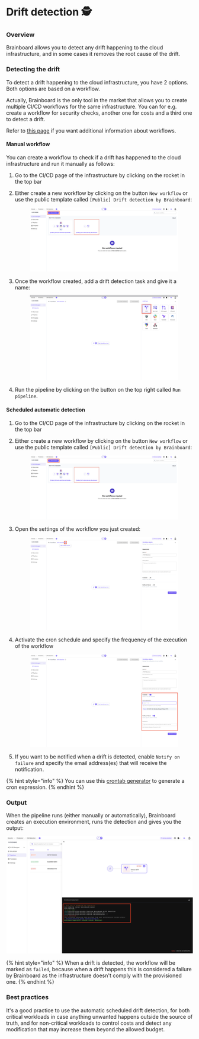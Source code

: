 # Drift detection 🕵️

### Overview

Brainboard allows you to detect any drift happening to the cloud infrastructure, and in some cases it removes the root cause of the drift.

### Detecting the drift

To detect a drift happening to the cloud infrastructure, you have 2 options. Both options are based on a workflow.

Actually, Brainboard is the only tool in the market that allows you to create multiple CI/CD workflows for the same infrastructure. You can for e.g. create a workflow for security checks, another one for costs and a third one to detect a drift.

Refer to [this page](../../) if you want additional information about workflows.

#### Manual workflow

You can create a workflow to check if a drift has happened to the cloud infrastructure and run it manually as follows:

1. Go to the CI/CD page of the infrastructure by clicking on the rocket in the top bar
2.  Either create a new workflow by clicking on the button `New workflow` or use the public template called `[Public] Drift detection by Brainboard`:&#x20;

    <figure><img src="../../../.gitbook/assets/new-workflow-drift.png" alt=""><figcaption></figcaption></figure>
3.  Once the workflow created, add a drift detection task and give it a name:&#x20;

    <figure><img src="../../../.gitbook/assets/drift-task.png" alt=""><figcaption></figcaption></figure>
4. Run the pipeline by clicking on the button on the top right called `Run pipeline`.

#### Scheduled automatic detection

1. Go to the CI/CD page of the infrastructure by clicking on the rocket in the top bar
2.  Either create a new workflow by clicking on the button `New workflow` or use the public template called `[Public] Drift detection by Brainboard`:&#x20;

    <figure><img src="../../../.gitbook/assets/new-workflow-drift.png" alt=""><figcaption></figcaption></figure>
3.  Open the settings of the workflow you just created:&#x20;

    <figure><img src="../../../.gitbook/assets/workflow-settings.png" alt=""><figcaption></figcaption></figure>
4.  Activate the cron schedule and specify the frequency of the execution of the workflow&#x20;

    <figure><img src="../../../.gitbook/assets/workflow-schedule.png" alt=""><figcaption></figcaption></figure>
5. If you want to be notified when a drift is detected, enable `Notify on failure` and specify the email address(es) that will receive the notification.

{% hint style="info" %}
You can use this [crontab generator](https://codebeautify.org/crontab-format) to generate a cron expression.
{% endhint %}

### Output

When the pipeline runs (either manually or automatically), Brainboard creates an execution environment, runs the detection and gives you the output:

![Drift task output](../../../.gitbook/assets/drift-task-output.png)

{% hint style="info" %}
When a drift is detected, the workflow will be marked as `failed`, because when a drift happens this is considered a failure by Brainboard as the infrastructure doesn't comply with the provisioned one.&#x20;
{% endhint %}

### Best practices

It's a good practice to use the automatic scheduled drift detection, for both critical workloads in case anything unwanted happens outside the source of truth, and for non-critical workloads to control costs and detect any modification that may increase them beyond the allowed budget.
